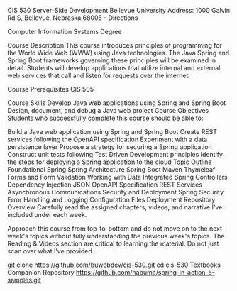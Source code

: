 CIS 530 Server-Side Development
Bellevue University
Address: 1000 Galvin Rd S, Bellevue, Nebraska 68005 - Directions

Computer Information Systems Degree

Course Description
This course introduces principles of programming for the World Wide Web (WWW) using Java technologies. The Java Spring and Spring Boot frameworks governing these principles will be examined in detail. Students will develop applications that utilize internal and external web services that call and listen for requests over the internet.

Course Prerequisites
CIS 505

Course Skills
Develop Java web applications using Spring and Spring Boot
Design, document, and debug a Java web project
Course Objectives
Students who successfully complete this course should be able to:

Build a Java web application using Spring and Spring Boot
Create REST services following the OpenAPI specification
Experiment with a data persistence layer
Propose a strategy for securing a Spring application
Construct unit tests following Test Driven Development principles
Identify the steps for deploying a Spring application to the cloud
Topic Outline
Foundational Spring
Spring Architecture
Spring Boot
Maven
Thymeleaf
Forms and Form Validation
Working with Data
Integrated Spring
Controllers
Dependency Injection
JSON
OpenAPI Specification
REST Services
Asynchronous Communications
Security and Deployment
Spring Security
Error Handling and Logging
Configuration Files
Deployment
Repository Overview
Carefully read the assigned chapters, videos, and narrative I've included under each week.

Approach this course from top-to-bottom and do not move on to the next week's topics without fully understanding the previous week's topics. The Reading & Videos section are critical to learning the material. Do not just scan over what I've provided.

git clone https://github.com/buwebdev/cis-530.git
cd cis-530
Textbooks Companion Repository
https://github.com/habuma/spring-in-action-5-samples.git
